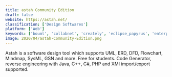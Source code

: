 ```yaml
---
title: astah Community Edition
draft: false 
website: https://astah.net/
classification: ['Design Softwares']
platform: ['Web']
keywords: ['bouml', 'collabnet', 'creately', 'eclipse_papyrus', 'enterprise_architect', 'lucidchart', 'modelio', 'objectaid', 'planttext', 'plantuml', 'seqo', 'software_ideas_modeler', 'staruml', 'umlgraph', 'umlet', 'umbrello', 'visual_paradigm', 'whitestaruml']
image: 2020/04/astah-Community-Edition.png
---
```

Astah is a software design tool which supports UML, ERD, DFD, Flowchart, Mindmap, SysML, GSN and more. Free for students. Code Generator, reverse engineering with Java, C++, C#, PHP and XMI import/export supported.